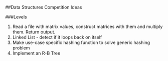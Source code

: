 ##Data Structures Competition Ideas

###Levels

1. Read a file with matrix values, construct matrices with them and multiply them. Return output. 
2. Linked List - detect if it loops back on itself
3. Make use-case specific hashing function to solve generic hashing problem
4. Implement an R-B Tree